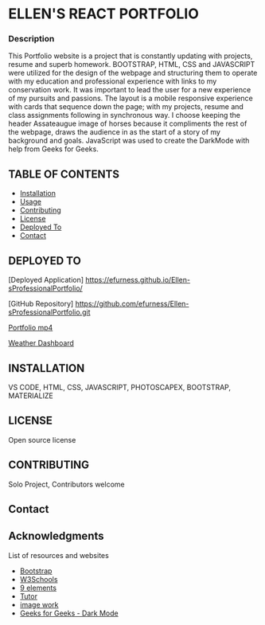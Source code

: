 # ELLEN'S REACT PORTFOLIO


### Description 

This Portfolio website is a project that is constantly updating with projects, resume and superb homework.  BOOTSTRAP, HTML, CSS and JAVASCRIPT were utilized for the design of the webpage and structuring them to operate with my education and professional experience with links to my conservation work.  It was important to lead the user for a new experience of my pursuits and passions.  The layout is a mobile responsive experience with cards that sequence down the page; with my projects, resume and class assignments following in synchronous way.  I choose keeping the header Assateaugue image of horses because it compliments the rest of the webpage, draws the audience in as the start of a story of my background and goals. JavaScript was used to create the DarkMode with help from Geeks for Geeks.

## TABLE OF CONTENTS 

  - [Installation](#installation)
  - [Usage](#usage)
  - [Contributing](#contributing)
  - [License](#license)
  - [Deployed To ](#deployed-to)
  - [Contact](#contact)

 ## DEPLOYED TO 

[Deployed Application] https://efurness.github.io/Ellen-sProfessionalPortfolio/ 

[GitHub Repository] https://github.com/efurness/Ellen-sProfessionalPortfolio.git

[Portfolio mp4](https://drive.google.com/file/d/1RFaw2TwS3s18Et8j2Kx_RKpeCS0xLQnV/view)

[Weather Dashboard](assets/images/weather.png) 


## INSTALLATION 

VS CODE, HTML, CSS, JAVASCRIPT, PHOTOSCAPEX, BOOTSTRAP, MATERIALIZE

## LICENSE 

Open source license

## CONTRIBUTING 

Solo Project, Contributors welcome

## Contact

<!-- * For additional help or questions about collaboration, please reach out to [Ellen.Furness@du.edu] -->

<!-- * Follow me on Github at [efurness](http://github.com/efurness) -->

## Acknowledgments

List of resources and websites

* [Bootstrap](https://getbootstrap.com/)
* [W3Schools](https://www.w3schools.com/)
* [9 elements](https://9elements.com/)
* [Tutor](https://bootcampspot.com/)
* [image work](https://photoscapex.com/)
* [Geeks for Geeks - Dark Mode](https://www.geeksforgeeks.org/)